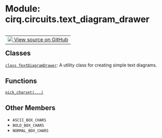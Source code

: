 <div itemscope itemtype="http://developers.google.com/ReferenceObject">
<meta itemprop="name" content="cirq.circuits.text_diagram_drawer" />
<meta itemprop="path" content="Stable" />
<meta itemprop="property" content="ASCII_BOX_CHARS"/>
<meta itemprop="property" content="BOLD_BOX_CHARS"/>
<meta itemprop="property" content="NORMAL_BOX_CHARS"/>
</div>

# Module: cirq.circuits.text_diagram_drawer

<!-- Insert buttons and diff -->

<table class="tfo-notebook-buttons tfo-api" align="left">

<td>
  <a target="_blank" href="https://github.com/quantumlib/cirq/tree/master/cirq/circuits/text_diagram_drawer.py">
    <img src="https://www.tensorflow.org/images/GitHub-Mark-32px.png" />
    View source on GitHub
  </a>
</td>
</table>







## Classes

[`class TextDiagramDrawer`](../../cirq/circuits/TextDiagramDrawer.md): A utility class for creating simple text diagrams.

## Functions

[`pick_charset(...)`](../../cirq/circuits/text_diagram_drawer/pick_charset.md)

## Other Members

* `ASCII_BOX_CHARS` <a id="ASCII_BOX_CHARS"></a>
* `BOLD_BOX_CHARS` <a id="BOLD_BOX_CHARS"></a>
* `NORMAL_BOX_CHARS` <a id="NORMAL_BOX_CHARS"></a>
